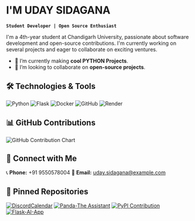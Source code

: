 # I'M UDAY SIDAGANA

**`Student Developer | Open Source Enthusiast`**

I'm a 4th-year student at Chandigarh University, passionate about software development and open-source contributions. I'm currently working on several projects and eager to collaborate on exciting ventures.

- 🌱 I’m currently making **cool PYTHON Projects**.
- 👯 I’m looking to collaborate on **open-source projects**.

## 🛠️ Technologies & Tools

![Python](https://img.shields.io/badge/Python-3776AB?style=for-the-badge&logo=python&logoColor=white)
![Flask](https://img.shields.io/badge/Flask-000000?style=for-the-badge&logo=flask&logoColor=white)
![Docker](https://img.shields.io/badge/Docker-2496ED?style=for-the-badge&logo=docker&logoColor=white)
![GitHub](https://img.shields.io/badge/GitHub-181717?style=for-the-badge&logo=github&logoColor=white)
![Render](https://img.shields.io/badge/Render-46E3B7?style=for-the-badge&logo=render&logoColor=black)


## 📊 GitHub Contributions

![GitHub Contribution Chart](https://github-readme-activity-graph.vercel.app/graph?username=Uday-sidagana&theme=radical)




## 🔗 Connect with Me

📞 **Phone:** +91 9550578004 
📧 **Email:** [uday.sidagana@example.com](mailto:uday.sidgana@example.com)

## 📌 Pinned Repositories

[![DiscordCalendar](https://img.shields.io/badge/Repo-DiscordCalendar-blue?style=for-the-badge&logo=github)](https://github.com/Uday-sidagana/DiscordCalendar)
[![Panda-The Assistant](https://img.shields.io/badge/Repo-Panda--TheAssistant-blue?style=for-the-badge&logo=github)](https://github.com/Uday-sidagana/Panda-TheAssistant)
[![PyPI Contribution](https://img.shields.io/badge/Repo-PyPI--Contribution-blue?style=for-the-badge&logo=github)](https://github.com/Uday-sidagana/Pypi-contribution)
[![Flask-AI-App](https://img.shields.io/badge/Repo-Flask--AI--App-blue?style=for-the-badge&logo=github)](https://github.com/Uday-sidagana/Flask-AI-App)
